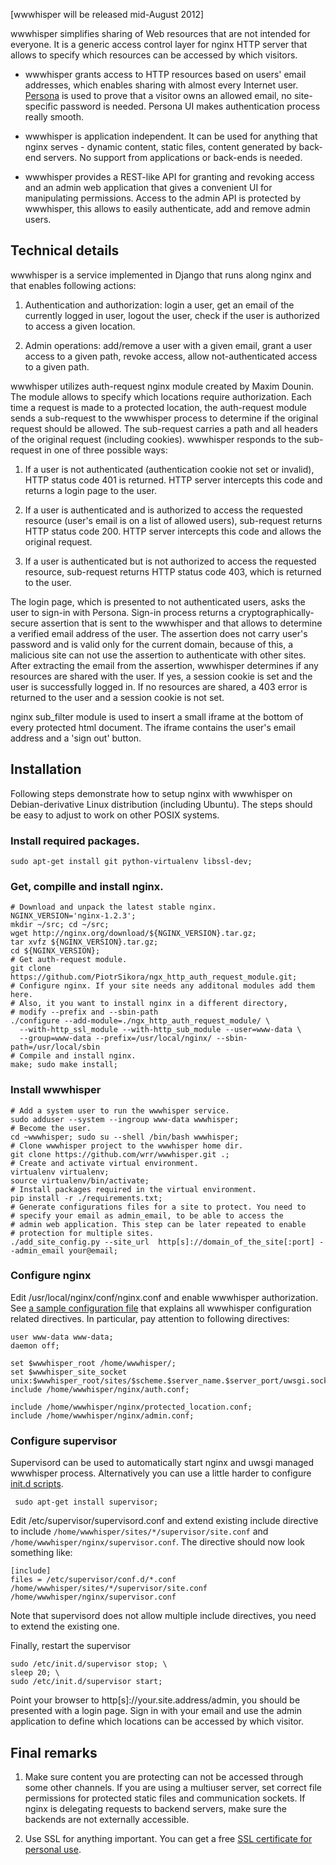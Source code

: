 [wwwhisper will be released mid-August 2012]

wwwhisper simplifies sharing of Web resources that are not intended
for everyone. It is a generic access control layer for nginx HTTP
server that allows to specify which resources can be accessed by
which visitors.

* wwwhisper grants access to HTTP resources based on users' email
  addresses, which enables sharing with almost every Internet user.
  [Persona](http://persona.org) is used to prove that a visitor owns
  an allowed email, no site-specific password is needed. Persona UI
  makes authentication process really smooth.

* wwwhisper is application independent. It can be used for anything
  that nginx serves - dynamic content, static files, content generated
  by back-end servers. No support from applications or back-ends is needed.

* wwwhisper provides a REST-like API for granting and revoking access
  and an admin web application that gives a convenient UI for
  manipulating permissions. Access to the admin API is protected by
  wwwhisper, this allows to easily authenticate, add and remove admin
  users.



Technical details
-----------------

wwwhisper is a service implemented in Django that runs along nginx
and that enables following actions:

1. Authentication and authorization: login a user, get an email of
the currently logged in user, logout the user, check if
the user is authorized to access a given location.

2. Admin operations: add/remove a user with a given email, grant a
user access to a given path, revoke access, allow not-authenticated
access to a given path.

wwwhisper utilizes auth-request nginx module created by Maxim Dounin.
The module allows to specify which locations require authorization.
Each time a request is made to a protected location, the auth-request
module sends a sub-request to the wwwhisper process to determine if
the original request should be allowed. The sub-request carries a path
and all headers of the original request (including cookies).
wwwhisper responds to the sub-request in one of three possible ways:

1. If a user is not authenticated (authentication cookie not set or
   invalid), HTTP status code 401 is returned. HTTP server intercepts
   this code and returns a login page to the user.

2. If a user is authenticated and is authorized to access the
   requested resource (user's email is on a list of allowed users),
   sub-request returns HTTP status code 200. HTTP server intercepts
   this code and allows the original request.

3. If a user is authenticated but is not authorized to access the
   requested resource, sub-request returns HTTP status code 403, which
   is returned to the user.

The login page, which is presented to not authenticated users, asks
the user to sign-in with Persona. Sign-in process returns a
cryptographically-secure assertion that is sent to the wwwhisper and
that allows to determine a verified email address of the user. The
assertion does not carry user's password and is valid only for the
current domain, because of this, a malicious site can not use the
assertion to authenticate with other sites. After extracting the email
from the assertion, wwwhisper determines if any resources are shared
with the user. If yes, a session cookie is set and the user is
successfully logged in. If no resources are shared, a 403 error is
returned to the user and a session cookie is not set.

nginx sub_filter module is used to insert a small iframe at the bottom
of every protected html document. The iframe contains the user's email
address and a 'sign out' button.


Installation
------------

Following steps demonstrate how to setup nginx with wwwhisper on
Debian-derivative Linux distribution (including Ubuntu). The steps
should be easy to adjust to work on other POSIX systems.

### Install required packages.

    sudo apt-get install git python-virtualenv libssl-dev;

### Get, compille and install nginx.
    # Download and unpack the latest stable nginx.
    NGINX_VERSION='nginx-1.2.3';
    mkdir ~/src; cd ~/src;
    wget http://nginx.org/download/${NGINX_VERSION}.tar.gz;
    tar xvfz ${NGINX_VERSION}.tar.gz;
    cd ${NGINX_VERSION};
    # Get auth-request module.
    git clone https://github.com/PiotrSikora/ngx_http_auth_request_module.git;
    # Configure nginx. If your site needs any additonal modules add them here.
    # Also, it you want to install nginx in a different directory,
    # modify --prefix and --sbin-path
    ./configure --add-module=./ngx_http_auth_request_module/ \
      --with-http_ssl_module --with-http_sub_module --user=www-data \
      --group=www-data --prefix=/usr/local/nginx/ --sbin-path=/usr/local/sbin
    # Compile and install nginx.
    make; sudo make install;

### Install wwwhisper
    # Add a system user to run the wwwhisper service.
    sudo adduser --system --ingroup www-data wwwhisper;
    # Become the user.
    cd ~wwwhisper; sudo su --shell /bin/bash wwwhisper;
    # Clone wwwhisper project to the wwwhisper home dir.
    git clone https://github.com/wrr/wwwhisper.git .;
    # Create and activate virtual environment.
    virtualenv virtualenv;
    source virtualenv/bin/activate;
    # Install packages required in the virtual environment.
    pip install -r ./requirements.txt;
    # Generate configurations files for a site to protect. You need to
    # specify your email as admin_email, to be able to access the
    # admin web application. This step can be later repeated to enable
    # protection for multiple sites.
    ./add_site_config.py --site_url  http[s]://domain_of_the_site[:port] --admin_email your@email;

### Configure nginx
Edit /usr/local/nginx/conf/nginx.conf and enable wwwhisper
authorization.  See [a sample configuration
file](https://github.com/wrr/wwwhisper/blob/master/nginx/sample_nginx.conf)
that explains all wwwhisper configuration related directives. In
particular, pay attention to following directives:

    user www-data www-data;
    daemon off;

    set $wwwhisper_root /home/wwwhisper/;
    set $wwwhisper_site_socket unix:$wwwhisper_root/sites/$scheme.$server_name.$server_port/uwsgi.sock;
    include /home/wwwhisper/nginx/auth.conf;

    include /home/wwwhisper/nginx/protected_location.conf;
    include /home/wwwhisper/nginx/admin.conf;

### Configure supervisor

Supervisord can be used to automatically start nginx and uwsgi managed
wwwhisper process. Alternatively you can use a little harder to
configure [init.d scripts](http://wiki.nginx.org/Nginx-init-ubuntu).

     sudo apt-get install supervisor;

 Edit /etc/supervisor/supervisord.conf and extend existing include directive to include `/home/wwwhisper/sites/*/supervisor/site.conf` and `/home/wwwhisper/nginx/supervisor.conf`. The directive should now look something like:

    [include]
    files = /etc/supervisor/conf.d/*.conf /home/wwwhisper/sites/*/supervisor/site.conf /home/wwwhisper/nginx/supervisor.conf

Note that supervisord does not allow multiple include directives, you need to extend the existing one.

Finally, restart the supervisor

    sudo /etc/init.d/supervisor stop; \
    sleep 20; \
    sudo /etc/init.d/supervisor start;

Point your browser to http[s]://your.site.address/admin, you should be
presented with a login page. Sign in with your email and use the admin
application to define which locations can be accessed by which
visitor.

Final remarks
-----------------

1. Make sure content you are protecting can not be accessed through
some other channels. If you are using a multiuser server, set
correct file permissions for protected static files and
communication sockets. If nginx is delegating requests to backend
servers, make sure the backends are not externally accessible.

2. Use SSL for anything important. You can get a free [SSL certificate
   for personal use](https://cert.startcom.org/).